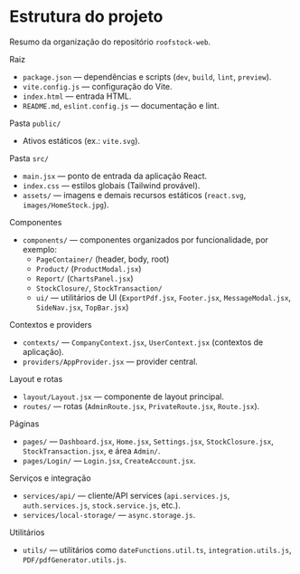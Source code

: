 # Estrutura do projeto

Resumo da organização do repositório `roofstock-web`.

Raiz
- `package.json` — dependências e scripts (`dev`, `build`, `lint`, `preview`).
- `vite.config.js` — configuração do Vite.
- `index.html` — entrada HTML.
- `README.md`, `eslint.config.js` — documentação e lint.

Pasta `public/`
- Ativos estáticos (ex.: `vite.svg`).

Pasta `src/`
- `main.jsx` — ponto de entrada da aplicação React.
- `index.css` — estilos globais (Tailwind provável).
- `assets/` — imagens e demais recursos estáticos (`react.svg`, `images/HomeStock.jpg`).

Componentes
- `components/` — componentes organizados por funcionalidade, por exemplo:
  - `PageContainer/` (header, body, root)
  - `Product/` (`ProductModal.jsx`)
  - `Report/` (`ChartsPanel.jsx`)
  - `StockClosure/`, `StockTransaction/`
  - `ui/` — utilitários de UI (`ExportPdf.jsx`, `Footer.jsx`, `MessageModal.jsx`, `SideNav.jsx`, `TopBar.jsx`)

Contextos e providers
- `contexts/` — `CompanyContext.jsx`, `UserContext.jsx` (contextos de aplicação).
- `providers/AppProvider.jsx` — provider central.

Layout e rotas
- `layout/Layout.jsx` — componente de layout principal.
- `routes/` — rotas (`AdminRoute.jsx`, `PrivateRoute.jsx`, `Route.jsx`).

Páginas
- `pages/` — `Dashboard.jsx`, `Home.jsx`, `Settings.jsx`, `StockClosure.jsx`, `StockTransaction.jsx`, e área `Admin/`.
- `pages/Login/` — `Login.jsx`, `CreateAccount.jsx`.

Serviços e integração
- `services/api/` — cliente/API services (`api.services.js`, `auth.services.js`, `stock.service.js`, etc.).
- `services/local-storage/` — `async.storage.js`.

Utilitários
- `utils/` — utilitários como `dateFunctions.util.ts`, `integration.utils.js`, `PDF/pdfGenerator.utils.js`.
